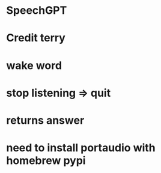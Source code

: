 # SpeechGPT

# Credit terry

# wake word

# stop listening => quit

# returns answer

# need to install portaudio with homebrew pypi
